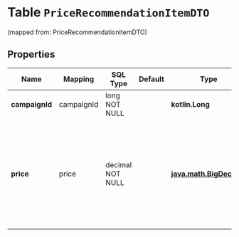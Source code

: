 
# Table `PriceRecommendationItemDTO`
(mapped from: PriceRecommendationItemDTO)

## Properties
Name | Mapping | SQL Type | Default | Type | Description | Notes
---- | ------- | -------- | ------- | ---- | ----------- | -----
**campaignId** | campaignId | long NOT NULL |  | **kotlin.Long** | Идентификатор кампании. | 
**price** | price | decimal NOT NULL |  | [**java.math.BigDecimal**](java.math.BigDecimal.md) | Рекомендованная цена на товар. Чтобы продвижение хорошо работало, цена на товар должна быть не выше этого значения. [Подробно о рекомендованных ценах](https://yandex.ru/support/marketplace/marketing/campaigns.html#prices)  | 




